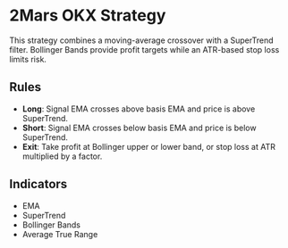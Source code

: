 # 2Mars OKX Strategy

This strategy combines a moving-average crossover with a SuperTrend filter. Bollinger Bands provide profit targets while an ATR-based stop loss limits risk.

## Rules
- **Long**: Signal EMA crosses above basis EMA and price is above SuperTrend.
- **Short**: Signal EMA crosses below basis EMA and price is below SuperTrend.
- **Exit**: Take profit at Bollinger upper or lower band, or stop loss at ATR multiplied by a factor.

## Indicators
- EMA
- SuperTrend
- Bollinger Bands
- Average True Range
